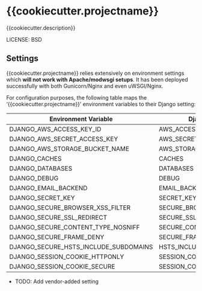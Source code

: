 {{cookiecutter.projectname}}
==============================

{{cookiecutter.description}}

LICENSE: BSD

Settings
--------

{{cookiecutter.projectname}} relies extensively on environment
settings which **will not work with Apache/modwsgi setups**. It has
been deployed successfully with both Gunicorn/Nginx and even
uWSGI/Nginx.

For configuration purposes, the following table maps the
‘{{cookiecutter.projectname}}’ environment variables to their Django
setting:

|Environment Variable                    |Django Setting               |Development Default                             |Production Default
|--------------------------------------- | --------------------------- | ---------------------------------------------- | -------------------------------------------
|DJANGO_AWS_ACCESS_KEY_ID                | AWS_ACCESS_KEY_ID           | n/a                                            | raises error
|DJANGO_AWS_SECRET_ACCESS_KEY            | AWS_SECRET_ACCESS_KEY       | n/a                                            | raises error
|DJANGO_AWS_STORAGE_BUCKET_NAME          | AWS_STORAGE_BUCKET_NAME     | n/a                                            | raises error
|DJANGO_CACHES                           | CACHES                      | locmem                                         | memcached
|DJANGO_DATABASES                        | DATABASES                   | See code                                       | See code
|DJANGO_DEBUG                            | DEBUG                       | True                                           | False
|DJANGO_EMAIL_BACKEND                    | EMAIL_BACKEND               | django.core.mail.backends.console.EmailBackend | django.core.mail.backends.smtp.EmailBackend
|DJANGO_SECRET_KEY                       | SECRET_KEY                  | CHANGEME!!!                                    | raises error
|DJANGO_SECURE_BROWSER_XSS_FILTER        | SECURE_BROWSER_XSS_FILTER   | n/a                                            | True
|DJANGO_SECURE_SSL_REDIRECT              | SECURE_SSL_REDIRECT         | n/a                                            | True
|DJANGO_SECURE_CONTENT_TYPE_NOSNIFF      | SECURE_CONTENT_TYPE_NOSNIFF | n/a                                            | True
|DJANGO_SECURE_FRAME_DENY                | SECURE_FRAME_DENY           | n/a                                            | True
|DJANGO_SECURE_HSTS_INCLUDE_SUBDOMAINS   | HSTS_INCLUDE_SUBDOMAINS     | n/a                                            | True
|DJANGO_SESSION_COOKIE_HTTPONLY          | SESSION_COOKIE_HTTPONLY     | n/a                                            | True
|DJANGO_SESSION_COOKIE_SECURE            | SESSION_COOKIE_SECURE       | n/a                                            | False

-   TODO: Add vendor-added setting